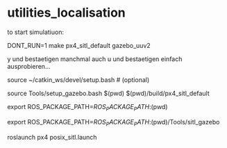 # utilities_localisation

to start simulatiuon:

DONT_RUN=1 make px4_sitl_default gazebo_uuv2

y und bestaetigen
manchmal auch u und bestaetigen einfach ausprobieren...

source ~/catkin_ws/devel/setup.bash    # (optional)

source Tools/setup_gazebo.bash $(pwd) $(pwd)/build/px4_sitl_default

export ROS_PACKAGE_PATH=$ROS_PACKAGE_PATH:$(pwd)

export ROS_PACKAGE_PATH=$ROS_PACKAGE_PATH:$(pwd)/Tools/sitl_gazebo

roslaunch px4 posix_sitl.launch



